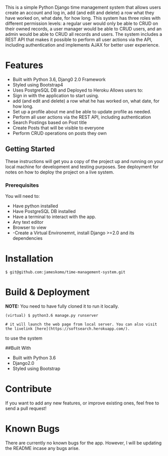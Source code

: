 
This is a simple Python Django time management system that allows users create an account and log in, add (and edit and delete) a row what they have worked on, what date, for how long. This system has three roles with different permission levels: a regular user would only be able to CRUD on their owned records, a user manager would be able to CRUD users, and an admin would be able to CRUD all records and users. The system includes a REST API that makes it possible to perform all user actions via the API, including authentication and implements AJAX for better user experience.


Features
========

- Built with Python 3.6, Djang0 2.0 Framework
- Styled using Bootstrap4
- Uses PostgreSQL DB and Deployed to Heroku
Allows users to:
- Sign in with the application to start using.
- add (and edit and delete) a row what he has worked on, what date, for how long.
- Set up a profile about me and be able to update profile as needed.
- Perform all user actions via the REST API, including authentication
- Search Postings based on Post title
- Create Posts that will be visible to everyone 
- Perform CRUD operations on posts they own




## Getting Started

These instructions will get you a copy of the project up and running on your local machine for development and testing purposes. See deployment for notes on how to deploy the project on a live system.

### Prerequisites

You will need to:

-   Have python installed
-   Have PostgreSQL DB installed
-   Have a terminal to interact with the app.
-   Any text editor
-   Browser to view
-  -Create a Virtual Environemnt, install Django >=2.0 and its dependencies


Installation
========

    $ git@github.com:jameskomo/time-management-system.git


Build & Deployment
========

**NOTE:** You need to have fully cloned it to run it locally.


    (virtual) $ python3.6 manage.py runserver

    # it will launch the web page from local server. You can also visit the livelink [here](https://softsearch.herokuapp.com/).
 to use the system

##Built With

- Built with Python 3.6
- Django2.0
- Styled using Bootstrap

Contribute
========

If you want to add any new features, or improve existing ones, feel free to send a pull request!

Known Bugs
========
There are currently no known bugs for the app. However, I will be updating the README incase any bugs arise.
